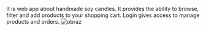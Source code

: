 It is web app about handmade soy candles. It provides the ability to browse, filter and add products to your shopping cart. Login gives access to manage products and orders.
![obraz](https://github.com/mateusztok/RozswietlSie/assets/125480553/5b941fa3-da2e-48bf-899d-f19e3538902e)
